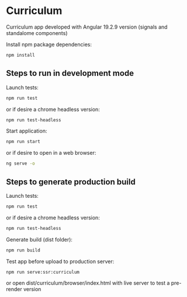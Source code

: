 # Curriculum

Curriculum app developed with Angular 19.2.9 version (signals and standalome components)

Install npm package dependencies:

```bash
npm install
```

## Steps to run in development mode

Launch tests:

```bash
npm run test
```

or if desire a chrome headless version:

```bash
npm run test-headless
```

Start application:

```bash
npm run start
```

or if desire to open in a web browser:

```bash
ng serve -o
```

## Steps to generate production build

Launch tests:

```bash
npm run test
```

or if desire a chrome headless version:

```bash
npm run test-headless
```

Generate build (dist folder):

```bash
npm run build
```

Test app before upload to production server:

```bash
npm run serve:ssr:curriculum
```

or open dist/curriculum/browser/index.html with live server to test a pre-render version
